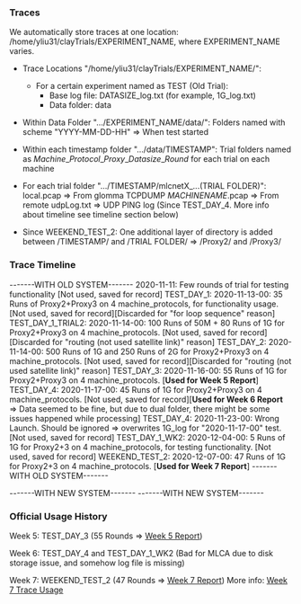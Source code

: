 ### Traces
We automatically store traces at one location: /home/yliu31/clayTrials/EXPERIMENT_NAME, where EXPERIMENT_NAME varies.

- Trace Locations "/home/yliu31/clayTrials/EXPERIMENT_NAME/":
    - For a certain experiment named as TEST (Old Trial):
        - Base log file: DATASIZE_log.txt (for example, 1G_log.txt)
        - Data folder: data

- Within Data Folder ".../EXPERIMENT_NAME/data/":
Folders named with scheme "YYYY-MM-DD-HH" => When test started

- Within each timestamp folder ".../data/TIMESTAMP":
Trial folders named as _Machine_\__Protocol_\__Proxy_\__Datasize_\__Round_ for each trial on each machine

- For each trial folder ".../TIMESTAMP/mlcnetX_...(TRIAL FOLDER)":
local.pcap => From glomma TCPDUMP
_MACHINENAME_.pcap => From remote
udpLog.txt => UDP PING log (Since TEST_DAY_4. More info about timeline see timeline section below) 

- Since WEEKEND_TEST_2:
One additional layer of directory is added between /TIMESTAMP/ and /TRIAL FOLDER/ => /Proxy2/ and /Proxy3/

### Trace Timeline
-------WITH OLD SYSTEM-------
2020-11-11: Few rounds of trial for testing functionality [Not used, saved for record]
TEST_DAY_1: 2020-11-13-00: 35 Runs of Proxy2+Proxy3 on 4 machine_protocols, for functionality usage. [Not used, saved for record][Discarded for "for loop sequence" reason]
TEST_DAY_1_TRIAL2: 2020-11-14-00: 100 Runs of 50M + 80 Runs of 1G for Proxy2+Proxy3 on 4 machine_protocols. [Not used, saved for record][Discarded for "routing (not used satellite link)" reason]
TEST_DAY_2: 2020-11-14-00: 500 Runs of 1G and 250 Runs of 2G for Proxy2+Proxy3 on 4 machine_protocols. [Not used, saved for record][Discarded for "routing (not used satellite link)" reason]
TEST_DAY_3: 2020-11-16-00: 55 Runs of 1G for Proxy2+Proxy3 on 4 machine_protocols. [**Used for Week 5 Report**]
TEST_DAY_4: 2020-11-17-00: 45 Runs of 1G for Proxy2+Proxy3 on 4 machine_protocols. [Not used, saved for record][**Used for Week 6 Report** => Data seemed to be fine, but due to dual folder, there might be some issues happened while processing]
TEST_DAY_4: 2020-11-23-00: Wrong Launch. Should be ignored => overwrites 1G_log for "2020-11-17-00" test. [Not used, saved for record]
TEST_DAY_1_WK2: 2020-12-04-00: 5 Runs of 1G for Proxy2+3 on 4 machine_protocols, for testing functionality. [Not used, saved for record]
WEEKEND_TEST_2: 2020-12-07-00: 47 Runs of 1G for Proxy2+3 on 4 machine_protocols. [**Used for Week 7 Report**]
-------WITH OLD SYSTEM-------

-------WITH NEW SYSTEM-------
-------WITH NEW SYSTEM-------

### Official Usage History
Week 5:
TEST_DAY_3 (55 Rounds => [Week 5 Report](notes/TCP_Nov_18th.pdf))

Week 6:
TEST_DAY_4 and TEST_DAY_1_WK2 (Bad for MLCA due to disk storage issue, and somehow log file is missing)

Week 7:
WEEKEND_TEST_2 (47 Rounds => [Week 7 Report](notes/TCP_Dec_9.pdf))
More info: [Week 7 Trace Usage](notes/Week7_Trace_README.md)